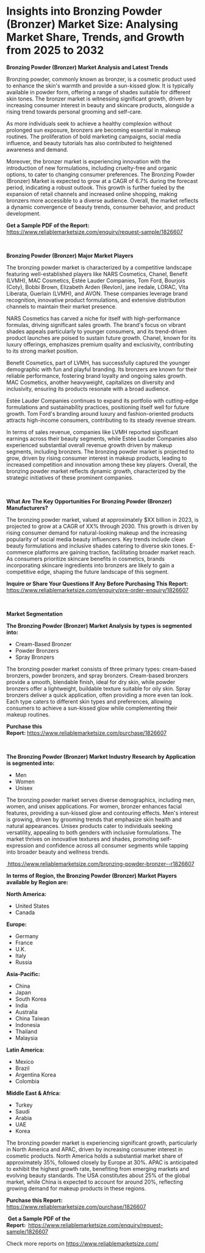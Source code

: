 <p><h1>Insights into Bronzing Powder (Bronzer) Market Size: Analysing Market Share, Trends, and Growth from 2025 to 2032</h1></p><p><strong>Bronzing Powder (Bronzer) Market Analysis and Latest Trends</strong></p>
<p><p>Bronzing powder, commonly known as bronzer, is a cosmetic product used to enhance the skin's warmth and provide a sun-kissed glow. It is typically available in powder form, offering a range of shades suitable for different skin tones. The bronzer market is witnessing significant growth, driven by increasing consumer interest in beauty and skincare products, alongside a rising trend towards personal grooming and self-care.</p><p>As more individuals seek to achieve a healthy complexion without prolonged sun exposure, bronzers are becoming essential in makeup routines. The proliferation of bold marketing campaigns, social media influence, and beauty tutorials has also contributed to heightened awareness and demand.</p><p>Moreover, the bronzer market is experiencing innovation with the introduction of new formulations, including cruelty-free and organic options, to cater to changing consumer preferences. The Bronzing Powder (Bronzer) Market is expected to grow at a CAGR of 6.7% during the forecast period, indicating a robust outlook. This growth is further fueled by the expansion of retail channels and increased online shopping, making bronzers more accessible to a diverse audience. Overall, the market reflects a dynamic convergence of beauty trends, consumer behavior, and product development.</p></p>
<p><strong>Get a Sample PDF of the Report:&nbsp;</strong> <a href="https://www.reliablemarketsize.com/enquiry/request-sample/1826607?utm_campaign=1929&utm_medium=2&utm_source=Github&utm_content=ia&utm_term=09022025&utm_id=bronzing-powder-bronzer">https://www.reliablemarketsize.com/enquiry/request-sample/1826607</a></p>
<p>&nbsp;</p>
<p><strong>Bronzing Powder (Bronzer) Major Market Players</strong></p>
<p><p>The bronzing powder market is characterized by a competitive landscape featuring well-established players like NARS Cosmetics, Chanel, Benefit (LVMH), MAC Cosmetics, Estée Lauder Companies, Tom Ford, Bourjois (Coty), Bobbi Brown, Elizabeth Arden (Revlon), jane iredale, LORAC, Vita Liberata, Guerlain (LVMH), and AVON. These companies leverage brand recognition, innovative product formulations, and extensive distribution channels to maintain their market presence.</p><p>NARS Cosmetics has carved a niche for itself with high-performance formulas, driving significant sales growth. The brand's focus on vibrant shades appeals particularly to younger consumers, and its trend-driven product launches are poised to sustain future growth. Chanel, known for its luxury offerings, emphasizes premium quality and exclusivity, contributing to its strong market position.</p><p>Benefit Cosmetics, part of LVMH, has successfully captured the younger demographic with fun and playful branding. Its bronzers are known for their reliable performance, fostering brand loyalty and ongoing sales growth. MAC Cosmetics, another heavyweight, capitalizes on diversity and inclusivity, ensuring its products resonate with a broad audience.</p><p>Estée Lauder Companies continues to expand its portfolio with cutting-edge formulations and sustainability practices, positioning itself well for future growth. Tom Ford's branding around luxury and fashion-oriented products attracts high-income consumers, contributing to its steady revenue stream.</p><p>In terms of sales revenue, companies like LVMH reported significant earnings across their beauty segments, while Estée Lauder Companies also experienced substantial overall revenue growth driven by makeup segments, including bronzers. The bronzing powder market is projected to grow, driven by rising consumer interest in makeup products, leading to increased competition and innovation among these key players. Overall, the bronzing powder market reflects dynamic growth, characterized by the strategic initiatives of these prominent companies.</p></p>
<p>&nbsp;</p>
<p><strong>What Are The Key Opportunities For Bronzing Powder (Bronzer) Manufacturers?</strong></p>
<p><p>The bronzing powder market, valued at approximately $XX billion in 2023, is projected to grow at a CAGR of XX% through 2030. This growth is driven by rising consumer demand for natural-looking makeup and the increasing popularity of social media beauty influencers. Key trends include clean beauty formulations and inclusive shades catering to diverse skin tones. E-commerce platforms are gaining traction, facilitating broader market reach. As consumers prioritize skincare benefits in cosmetics, brands incorporating skincare ingredients into bronzers are likely to gain a competitive edge, shaping the future landscape of this segment.</p></p>
<p><strong>Inquire or Share Your Questions If Any Before Purchasing This Report:</strong> <a href="https://www.reliablemarketsize.com/enquiry/pre-order-enquiry/1826607?utm_campaign=1929&utm_medium=2&utm_source=Github&utm_content=ia&utm_term=09022025&utm_id=bronzing-powder-bronzer">https://www.reliablemarketsize.com/enquiry/pre-order-enquiry/1826607</a></p>
<p>&nbsp;</p>
<p><strong>Market Segmentation</strong></p>
<p><strong>The Bronzing Powder (Bronzer) Market Analysis by types is segmented into:</strong></p>
<p><ul><li>Cream-Based Bronzer</li><li>Powder Bronzers</li><li>Spray Bronzers</li></ul></p>
<p><p>The bronzing powder market consists of three primary types: cream-based bronzers, powder bronzers, and spray bronzers. Cream-based bronzers provide a smooth, blendable finish, ideal for dry skin, while powder bronzers offer a lightweight, buildable texture suitable for oily skin. Spray bronzers deliver a quick application, often providing a more even tan look. Each type caters to different skin types and preferences, allowing consumers to achieve a sun-kissed glow while complementing their makeup routines.</p></p>
<p><strong>Purchase this Report:&nbsp;</strong><a href="https://www.reliablemarketsize.com/purchase/1826607?utm_campaign=1929&utm_medium=2&utm_source=Github&utm_content=ia&utm_term=09022025&utm_id=bronzing-powder-bronzer">https://www.reliablemarketsize.com/purchase/1826607</a></p>
<p>&nbsp;</p>
<p><strong>The Bronzing Powder (Bronzer) Market Industry Research by Application is segmented into:</strong></p>
<p><ul><li>Men</li><li>Women</li><li>Unisex</li></ul></p>
<p><p>The bronzing powder market serves diverse demographics, including men, women, and unisex applications. For women, bronzer enhances facial features, providing a sun-kissed glow and contouring effects. Men's interest is growing, driven by grooming trends that emphasize skin health and natural appearances. Unisex products cater to individuals seeking versatility, appealing to both genders with inclusive formulations. The market thrives on innovative textures and shades, promoting self-expression and confidence across all consumer segments while tapping into broader beauty and wellness trends.</p></p>
<p><a href="https://www.reliablemarketsize.com/bronzing-powder-bronzer--r1826607?utm_campaign=1929&utm_medium=2&utm_source=Github&utm_content=ia&utm_term=09022025&utm_id=bronzing-powder-bronzer">&nbsp;https://www.reliablemarketsize.com/bronzing-powder-bronzer--r1826607</a></p>
<p><strong>In terms of Region, the Bronzing Powder (Bronzer) Market Players available by Region are:</strong></p>
<p>
    <p> <strong> North America: </strong>
        <ul>
            <li>United States</li>
            <li>Canada</li>
        </ul>
        </p> 
    <p> <strong> Europe: </strong>
        <ul>
            <li>Germany</li>
            <li>France</li>
            <li>U.K.</li>
            <li>Italy</li>
            <li>Russia</li>
        </ul>
        </p> 
    <p> <strong> Asia-Pacific: </strong>
        <ul>
            <li>China</li>
            <li>Japan</li>
            <li>South Korea</li>
            <li>India</li>
            <li>Australia</li>
            <li>China Taiwan</li>
            <li>Indonesia</li>
            <li>Thailand</li>
            <li>Malaysia</li>
        </ul>
        </p> 
    <p> <strong> Latin America: </strong>
        <ul>
            <li>Mexico</li>
            <li>Brazil</li>
            <li>Argentina Korea</li>
            <li>Colombia</li>
        </ul>
        </p> 
    <p> <strong> Middle East & Africa: </strong>
        <ul>
            <li>Turkey</li>
            <li>Saudi</li>
            <li>Arabia</li>
            <li>UAE</li>
            <li>Korea</li>
        </ul>
    </p>
    </p>
<p><p>The bronzing powder market is experiencing significant growth, particularly in North America and APAC, driven by increasing consumer interest in cosmetic products. North America holds a substantial market share of approximately 35%, followed closely by Europe at 30%. APAC is anticipated to exhibit the highest growth rate, benefiting from emerging markets and evolving beauty standards. The USA constitutes about 25% of the global market, while China is expected to account for around 20%, reflecting growing demand for makeup products in these regions.</p></p>
<p><strong>Purchase this Report: </strong><a href="https://www.reliablemarketsize.com/purchase/1826607?utm_campaign=1929&utm_medium=2&utm_source=Github&utm_content=ia&utm_term=09022025&utm_id=bronzing-powder-bronzer">https://www.reliablemarketsize.com/purchase/1826607</a></p>
<p>&nbsp;<strong>Get a Sample PDF of the Report:&nbsp;&nbsp;</strong><a href="https://www.reliablemarketsize.com/enquiry/request-sample/1826607?utm_campaign=1929&utm_medium=2&utm_source=Github&utm_content=ia&utm_term=09022025&utm_id=bronzing-powder-bronzer">https://www.reliablemarketsize.com/enquiry/request-sample/1826607</a></p>
<p><strong></strong></p>
<p>Check more reports on <a href="https://www.reliablemarketsize.com/?utm_campaign=1929&utm_medium=2&utm_source=Github&utm_content=ia&utm_term=09022025&utm_id=bronzing-powder-bronzer">https://www.reliablemarketsize.com/</a></p>
